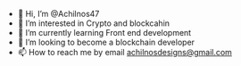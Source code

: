- 👋 Hi, I’m @Achilnos47
- 👀 I’m interested in Crypto and blockcahin
- 🌱 I’m currently learning Front end development
- 💞️ I’m looking to become a blockchain developer
- 📫 How to reach me by email achilnosdesigns@gmail.com

<!---
Achilnos47/Achilnos47 is a ✨ special ✨ repository because its `README.md` (this file) appears on your GitHub profile.
You can click the Preview link to take a look at your changes.
--->
